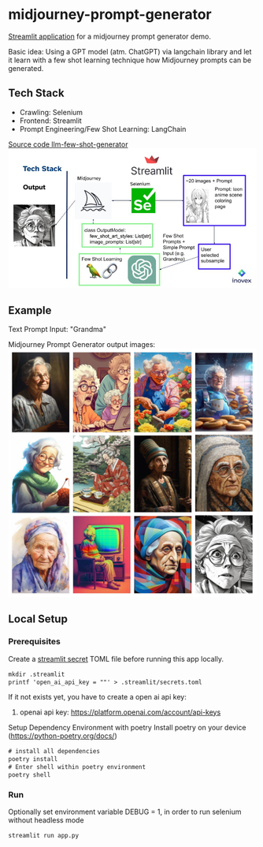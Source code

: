 # midjourney-prompt-generator
[Streamlit application](https://midjourney-prompt-generator.streamlit.app/) for a midjourney prompt generator demo. 

Basic idea: Using a GPT model (atm. ChatGPT) via langchain library and let it learn with a few shot learning technique how Midjourney prompts can be generated.

## Tech Stack
* Crawling: Selenium
* Frontend: Streamlit
* Prompt Engineering/Few Shot Learning: LangChain

[Source code llm-few-shot-generator](https://github.com/FloTeu/llm-few-shot-generator)
![alt text](assets/tech_stack.jpg "Teck Stack")



## Example
Text Prompt Input: "Grandma" 

Midjourney Prompt Generator output images:
![alt text](assets/grandmas.jpg "Grandmas")




## Local Setup

### Prerequisites
Create a [streamlit secret](https://docs.streamlit.io/streamlit-community-cloud/get-started/deploy-an-app/connect-to-data-sources/secrets-management) TOML file before running this app locally.
```console
mkdir .streamlit
printf 'open_ai_api_key = ""' > .streamlit/secrets.toml
```
If it not exists yet, you have to create a open ai api key:
1. openai api key: https://platform.openai.com/account/api-keys

Setup Dependency Environment with poetry 
Install poetry on your device (https://python-poetry.org/docs/)
```shell
# install all dependencies
poetry install
# Enter shell within poetry environment
poetry shell
```

### Run
Optionally set environment variable DEBUG = 1, in order to run selenium without headless mode
```console
streamlit run app.py
```